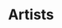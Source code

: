 ---
title: Artists
longTitle: 'Artists'
tags:
- gccommon
french:
- "[[Artiste]]"
scopeNote:
- "Writers producers directors choreographers conduct"
---